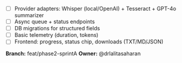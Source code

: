 - [ ] Provider adapters: Whisper (local/OpenAI) + Tesseract + GPT-4o summarizer
- [ ] Async queue + status endpoints
- [ ] DB migrations for structured fields
- [ ] Basic telemetry (duration, tokens)
- [ ] Frontend: progress, status chip, downloads (TXT/MD/JSON)

**Branch:** feat/phase2-sprintA
**Owner:** @drlalitasaharan
